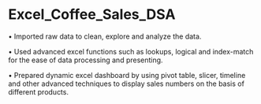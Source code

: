# Excel_Coffee_Sales_DSA
• Imported raw data to clean, explore and analyze the data.

• Used advanced excel functions such as lookups, logical and index-match for the ease of data processing and presenting.

• Prepared dynamic excel dashboard by using pivot table, slicer, timeline and other advanced techniques to display sales numbers on the basis of different products.

